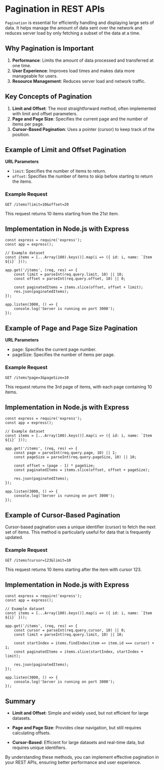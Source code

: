 # Pagination in REST APIs

`Pagination` is essential for efficiently handling and displaying large sets of data. It helps manage the amount of data sent over the network and reduces server load by only fetching a subset of the data at a time.

## Why Pagination is Important

  1. __Performance__: Limits the amount of data processed and transferred at one time.
  2.  __User Experience__: Improves load times and makes data more manageable for users.
  3. __Resource Management__: Reduces server load and network traffic.

## Key Concepts of Pagination

1. __Limit and Offset__: The most straightforward method, often implemented with limit and offset parameters.
2. __Page and Page Size__: Specifies the current page and the number of items per page.
3. __Cursor-Based Pagination__: Uses a pointer (cursor) to keep track of the position.

## Example of Limit and Offset Pagination

__URL Parameters__

  - `limit`: Specifies the number of items to return.
  - `offset`: Specifies the number of items to skip before starting to return the items.

### Example Request

    GET /items?limit=10&offset=20

This request returns 10 items starting from the 21st item.

## Implementation in Node.js with Express

    const express = require('express');
    const app = express();

    // Example dataset
    const items = [...Array(100).keys()].map(i => ({ id: i, name: `Item ${i}` }));

    app.get('/items', (req, res) => {
        const limit = parseInt(req.query.limit, 10) || 10;
        const offset = parseInt(req.query.offset, 10) || 0;

        const paginatedItems = items.slice(offset, offset + limit);
        res.json(paginatedItems);
    });

    app.listen(3000, () => {
        console.log('Server is running on port 3000');
    });

## Example of Page and Page Size Pagination

__URL Parameters__

  - page: Specifies the current page number.
  - pageSize: Specifies the number of items per page.

### Example Request

    GET /items?page=3&pageSize=10

This request returns the 3rd page of items, with each page containing 10 items.

## Implementation in Node.js with Express

    const express = require('express');
    const app = express();

    // Example dataset
    const items = [...Array(100).keys()].map(i => ({ id: i, name: `Item ${i}` }));

    app.get('/items', (req, res) => {
        const page = parseInt(req.query.page, 10) || 1;
        const pageSize = parseInt(req.query.pageSize, 10) || 10;

        const offset = (page - 1) * pageSize;
        const paginatedItems = items.slice(offset, offset + pageSize);

        res.json(paginatedItems);
    });

    app.listen(3000, () => {
        console.log('Server is running on port 3000');
    });

## Example of Cursor-Based Pagination

Cursor-based pagination uses a unique identifier (cursor) to fetch the next set of items. This method is particularly useful for data that is frequently updated.

### Example Request

    GET /items?cursor=123&limit=10

This request returns 10 items starting after the item with cursor 123.

## Implementation in Node.js with Express

    const express = require('express');
    const app = express();

    // Example dataset
    const items = [...Array(100).keys()].map(i => ({ id: i, name: `Item ${i}` }));

    app.get('/items', (req, res) => {
        const cursor = parseInt(req.query.cursor, 10) || 0;
        const limit = parseInt(req.query.limit, 10) || 10;

        const startIndex = items.findIndex(item => item.id === cursor) + 1;
        const paginatedItems = items.slice(startIndex, startIndex + limit);

        res.json(paginatedItems);
    });

    app.listen(3000, () => {
        console.log('Server is running on port 3000');
    });

## Summary

  - __Limit and Offset__: Simple and widely used, but not efficient for large datasets.

  - __Page and Page Size__: Provides clear navigation, but still requires calculating offsets.

  - __Cursor-Based__: Efficient for large datasets and real-time data, but requires unique identifiers.

By understanding these methods, you can implement effective pagination in your REST APIs, ensuring better performance and user experience.

